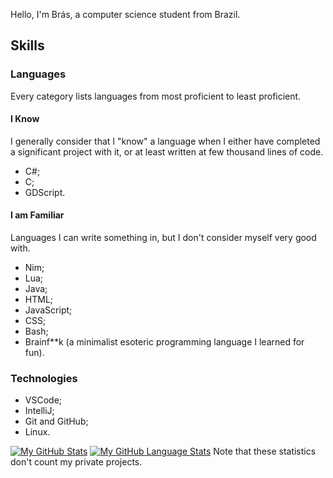 Hello, I'm Brás, a computer science student from Brazil.

## Skills

### Languages

Every category lists languages from most proficient to least proficient.

#### I Know

I generally consider that I "know" a language when I either have completed a significant project with it, or at least written at few thousand lines of code.
* C#;
* C;
* GDScript.

#### I am Familiar

Languages I can write something in, but I don't consider myself very good with.
* Nim;
* Lua;
* Java;
* HTML;
* JavaScript;
* CSS;
* Bash;
* Brainf\*\*k (a minimalist esoteric programming language I learned for fun).

### Technologies
* VSCode;
* IntelliJ;
* Git and GitHub;
* Linux.

[![My GitHub Stats](https://github-readme-stats.vercel.app/api/?username=brasb&theme=tokyonight&showicons=true)]()
[![My GitHub Language Stats](https://github-readme-stats.vercel.app/api/top-langs/?username=brasb&langs_count=10&theme=tokyonight)]()
Note that these statistics don't count my private projects.
